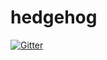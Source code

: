 # hedgehog

[![Gitter](https://badges.gitter.im/pr-frisby/Lobby.svg)](https://gitter.im/pr-frisby/Lobby?utm_source=badge&utm_medium=badge&utm_campaign=pr-badge&utm_content=badge)